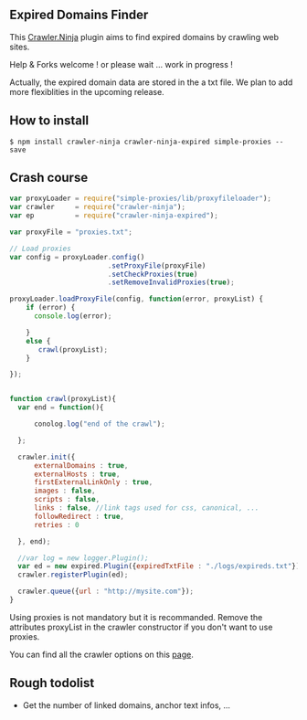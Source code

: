 Expired Domains Finder
---------------------

This [Crawler.Ninja](https://github.com/christophebe/crawler.ninja)  plugin aims to find expired domains by crawling web sites.

Help & Forks welcome ! or please wait ... work in progress !

Actually, the expired domain data are stored in the a txt file. We plan to add more flexiblities in the upcoming release.

How to install
--------------

    $ npm install crawler-ninja crawler-ninja-expired simple-proxies --save


Crash course
------------


```javascript
var proxyLoader = require("simple-proxies/lib/proxyfileloader");
var crawler     = require("crawler-ninja");
var ep          = require("crawler-ninja-expired");

var proxyFile = "proxies.txt";

// Load proxies
var config = proxyLoader.config()
                        .setProxyFile(proxyFile)
                        .setCheckProxies(true)
                        .setRemoveInvalidProxies(true);

proxyLoader.loadProxyFile(config, function(error, proxyList) {
    if (error) {
      console.log(error);

    }
    else {
       crawl(proxyList);
    }

});


function crawl(proxyList){
  var end = function(){

      conolog.log("end of the crawl");

  };

  crawler.init({
      externalDomains : true,
      externalHosts : true,
      firstExternalLinkOnly : true,
      images : false,
      scripts : false,
      links : false, //link tags used for css, canonical, ...
      followRedirect : true,
      retries : 0

  }, end);

  //var log = new logger.Plugin();
  var ed = new expired.Plugin({expiredTxtFile : "./logs/expireds.txt"});
  crawler.registerPlugin(ed);

  crawler.queue({url : "http://mysite.com"});
}


```

Using proxies is not mandatory but it is recommanded. Remove the attributes proxyList in the crawler constructor if you don't want to use proxies.

You can find all the crawler options on this [page](https://github.com/christophebe/crawler.ninja).


Rough todolist
--------------

 * Get the number of linked domains, anchor text infos, ...
